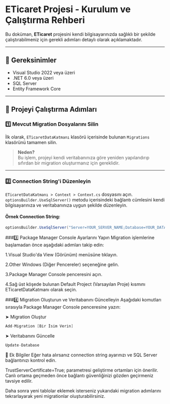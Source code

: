 # ETicaret Projesi - Kurulum ve Çalıştırma Rehberi

Bu doküman, **ETicaret** projesini kendi bilgisayarınızda sağlıklı bir şekilde çalıştırabilmeniz için gerekli adımları detaylı olarak açıklamaktadır.

---

## 🔧 Gereksinimler
- Visual Studio 2022 veya üzeri
- .NET 6.0 veya üzeri
- SQL Server
- Entity Framework Core

---

## 🚀 Projeyi Çalıştırma Adımları

### 1️⃣ Mevcut Migration Dosyalarını Silin
İlk olarak, `ETicaretDataKatmanı` klasörü içerisinde bulunan `Migrations` klasörünü tamamen silin.

> **Neden?**  
Bu işlem, projeyi kendi veritabanınıza göre yeniden yapılandırıp sıfırdan bir migration oluşturmanız için gereklidir.

---

### 2️⃣ Connection String'i Düzenleyin
`ETicaretDataKatmanı > Context > Context.cs` dosyasını açın.  
`optionsBuilder.UseSqlServer()` metodu içerisindeki bağlantı cümlesini kendi bilgisayarınıza ve veritabanınıza uygun şekilde düzenleyin.

#### Örnek Connection String:
```csharp
optionsBuilder.UseSqlServer("Server=YOUR_SERVER_NAME;Database=YOUR_DATABASE_NAME;Trusted_Connection=True;TrustServerCertificate=True;");
```
###3️⃣ Package Manager Console Ayarlarını Yapın
Migration işlemlerine başlamadan önce aşağıdaki adımları takip edin:

1.Visual Studio'da View (Görünüm) menüsüne tıklayın.

2.Other Windows (Diğer Pencereler) seçeneğine gelin.

3.Package Manager Console penceresini açın.

4.Sağ üst köşede bulunan Default Project (Varsayılan Proje) kısmını ETicaretDataKatmanı olarak seçin.

###4️⃣ Migration Oluşturun ve Veritabanını Güncelleyin
Aşağıdaki komutları sırasıyla Package Manager Console penceresine yazın:

➤ Migration Oluştur
```csharp
Add-Migration [Bir İsim Verin]
```
➤ Veritabanını Güncelle
```csharp
Update-Database
```
📌 Ek Bilgiler
Eğer hata alırsanız connection string ayarınızı ve SQL Server bağlantınızı kontrol edin.

TrustServerCertificate=True; parametresi geliştirme ortamları için önerilir. Canlı ortama geçmeden önce bağlantı güvenliğinizi gözden geçirmeniz tavsiye edilir.

Daha sonra yeni tablolar eklemek isterseniz yukarıdaki migration adımlarını tekrarlayarak yeni migrationlar oluşturabilirsiniz.


